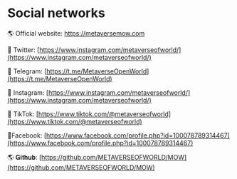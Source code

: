 # Social networks

🌎 Official website: https://metaversemow.com

🐧 Twitter: [https://www.instagram.com/metaverseofworld/](https://www.instagram.com/metaverseofworld/)

📨 Telegram: [https://t.me/MetaverseOpenWorld](https://t.me/MetaverseOpenWorld)

📡 Instagram: [https://www.instagram.com/metaverseofworld/](https://www.instagram.com/metaverseofworld/)

:calling: TikTok: [https://www.tiktok.com/@metaverseofworld](https://www.tiktok.com/@metaverseofworld)

:tada:Facebook: [https://www.facebook.com/profile.php?id=100078789314467](https://www.facebook.com/profile.php?id=100078789314467)

🌎 𝐆𝐢𝐭𝐡𝐮𝐛: [https://github.com/METAVERSEOFWORLD/MOW](https://github.com/METAVERSEOFWORLD/MOW)

​
